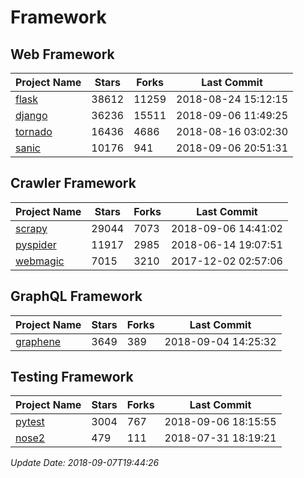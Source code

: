# Framework

## Web Framework

| Project Name | Stars | Forks | Last Commit |
| ------------ | ----- | ----- | ----------- |
| [flask](https://github.com/pallets/flask) | 38612 | 11259 | 2018-08-24 15:12:15 |
| [django](https://github.com/django/django) | 36236 | 15511 | 2018-09-06 11:49:25 |
| [tornado](https://github.com/tornadoweb/tornado) | 16436 | 4686 | 2018-08-16 03:02:30 |
| [sanic](https://github.com/channelcat/sanic) | 10176 | 941 | 2018-09-06 20:51:31 |

## Crawler Framework

| Project Name | Stars | Forks | Last Commit |
| ------------ | ----- | ----- | ----------- |
| [scrapy](https://github.com/scrapy/scrapy) | 29044 | 7073 | 2018-09-06 14:41:02 |
| [pyspider](https://github.com/binux/pyspider) | 11917 | 2985 | 2018-06-14 19:07:51 |
| [webmagic](https://github.com/code4craft/webmagic) | 7015 | 3210 | 2017-12-02 02:57:06 |

## GraphQL Framework

| Project Name | Stars | Forks | Last Commit |
| ------------ | ----- | ----- | ----------- |
| [graphene](https://github.com/graphql-python/graphene) | 3649 | 389 | 2018-09-04 14:25:32 |

## Testing Framework

| Project Name | Stars | Forks | Last Commit |
| ------------ | ----- | ----- | ----------- |
| [pytest](https://github.com/pytest-dev/pytest) | 3004 | 767 | 2018-09-06 18:15:55 |
| [nose2](https://github.com/nose-devs/nose2) | 479 | 111 | 2018-07-31 18:19:21 |

*Update Date: 2018-09-07T19:44:26*